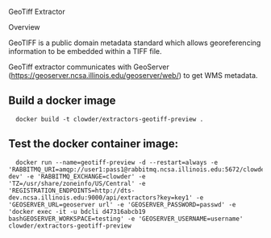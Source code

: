 GeoTiff Extractor

Overview

GeoTIFF is a public domain metadata standard which allows georeferencing information to be embedded within a TIFF file.

GeoTiff extractor communicates with GeoServer (https://geoserver.ncsa.illinois.edu/geoserver/web/) to get WMS metadata.

## Build a docker image
      docker build -t clowder/extractors-geotiff-preview .

## Test the docker container image:
      docker run --name=geotiff-preview -d --restart=always -e 'RABBITMQ_URI=amqp://user1:pass1@rabbitmq.ncsa.illinois.edu:5672/clowder-dev' -e 'RABBITMQ_EXCHANGE=clowder' -e 'TZ=/usr/share/zoneinfo/US/Central' -e 'REGISTRATION_ENDPOINTS=http://dts-dev.ncsa.illinois.edu:9000/api/extractors?key=key1' -e 'GEOSERVER_URL=geoserver url' -e 'GEOSERVER_PASSWORD=passwd' -e 'docker exec -it -u bdcli d47316abcb19 bashGEOSERVER_WORKSPACE=testing' -e 'GEOSERVER_USERNAME=username' clowder/extractors-geotiff-preview
